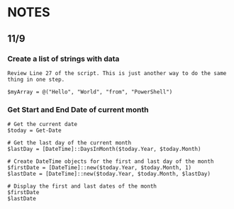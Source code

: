 # NOTES

## 11/9

### Create a list of strings with data

    Review Line 27 of the script. This is just another way to do the same thing in one step. 

    $myArray = @("Hello", "World", "from", "PowerShell")

### Get Start and End Date of current month

    # Get the current date
    $today = Get-Date

    # Get the last day of the current month
    $lastDay = [DateTime]::DaysInMonth($today.Year, $today.Month)

    # Create DateTime objects for the first and last day of the month
    $firstDate = [DateTime]::new($today.Year, $today.Month, 1)
    $lastDate = [DateTime]::new($today.Year, $today.Month, $lastDay)

    # Display the first and last dates of the month
    $firstDate
    $lastDate
